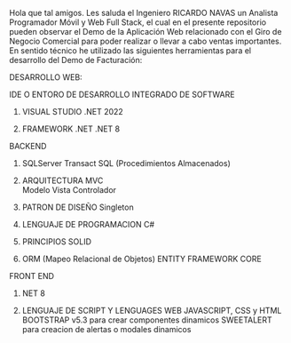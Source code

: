 Hola que tal amigos. Les saluda el Ingeniero RICARDO NAVAS un Analista Programador Móvil y Web Full Stack, el cual en el presente repositorio pueden observar el Demo de la Aplicación Web relacionado con el Giro de Negocio Comercial para poder realizar o llevar a cabo ventas importantes. 
En sentido técnico he utilizado las siguientes herramientas para el desarrollo del Demo de Facturación:

DESARROLLO WEB:

IDE O ENTORO DE DESARROLLO INTEGRADO DE SOFTWARE
1. VISUAL STUDIO .NET 2022

2. FRAMEWORK .NET
    .NET 8

BACKEND 
1. SQLServer Transact SQL (Procedimientos Almacenados)

2. ARQUITECTURA MVC  
     Modelo Vista Controlador

3.  PATRON DE DISEÑO 
     Singleton

4. LENGUAJE DE PROGRAMACION
     C# 

5. PRINCIPIOS SOLID
     
6. ORM (Mapeo Relacional de Objetos)
     ENTITY FRAMEWORK CORE

FRONT END

1.  NET 8

2. LENGUAJE DE SCRIPT Y LENGUAGES WEB
     JAVASCRIPT, CSS y HTML
     BOOTSTRAP v5.3 para crear componentes dinamicos
     SWEETALERT para creacion de alertas o modales dinamicos
